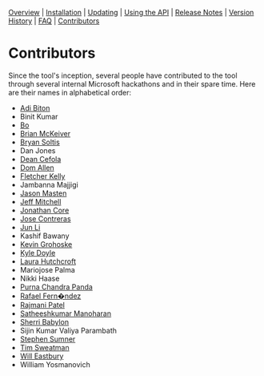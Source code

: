 [Overview](/ready/AzNamingTool/README.md) | [Installation](/ready/AzNamingTool/docs/INSTALLATION.md) | [Updating](/ready/AzNamingTool/docs/UPDATING.md) | [Using the API](/ready/AzNamingTool/docs/USINGTHEAPI.md) | [Release Notes](/ready/AzNamingTool/RELEASENOTES.md) | [Version History](/ready/AzNamingTool/docs/VERSIONHISTORY.md) | [FAQ](/ready/AzNamingTool/docs/FAQ.md) | [Contributors](/ready/AzNamingTool/docs/CONTRIBUTORS.md)

# Contributors

Since the tool's inception, several people have contributed to the tool through several internal Microsoft hackathons and in their spare time. Here are their names in alphabetical order:

- [Adi Biton](https://github.com/adibiton)
- Binit Kumar
- [Bo](https://github.com/stroborobo)
- [Brian McKeiver](https://github.com/mcbeev)
- [Bryan Soltis](https://github.com/bryansoltis)
- Dan Jones
- [Dean Cefola](https://github.com/DeanCefola)
- [Dom Allen](https://github.com/dominicallen)
- [Fletcher Kelly](https://github.com/fskelly)
- Jambanna Majjigi
- [Jason Masten](https://github.com/jamasten)
- [Jeff Mitchell](https://github.com/JefferyMitchell)
- [Jonathan Core](https://github.com/JCoreMS)
- [Jose Contreras](https://github.com/jocontr)
- [Jun Li](https://github.com/xiaojul)
- Kashif Bawany
- [Kevin Grohoske](https://github.com/grohoskek)
- [Kyle Doyle](https://github.com/kylejdoyle)
- [Laura Hutchcroft](https://github.com/lmhutch)
- Mariojose Palma
- Nikki Haase
- [Purna Chandra Panda](https://github.com/PurnaChandraPanda)
- [Rafael Fern�ndez](https://github.com/rfernandezdo)
- [Rajmani Patel](https://github.com/rajmanipatel)
- [Satheeshkumar Manoharan](https://github.com/infosatheesh2020)
- [Sherri Babylon](https://github.com/shbabylo)
- Sijin Kumar Valiya Parambath
- [Stephen Sumner](https://github.com/stephen-sumner)
- [Tim Sweatman](https://github.com/tsweatman)
- [Will Eastbury](https://github.com/WillEastbury)
- William Yosmanovich
